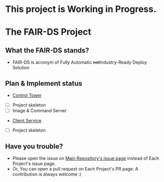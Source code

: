 # This project is Working in Progress.

# The FAIR-DS Project
## What the FAIR-DS stands?
 * FAIR-DS is acronym of Fully Automatic ~~not~~Industry-Ready Deploy Solution
 
## Plan & Implement status
 * [Control Tower](https://github.com/fair-ds/ControlTower)
 * [ ] Project skeleton
 * [ ] Image & Command Server
 
 * [Client Service](https://github.com/fair-ds/ClientService)
 * [ ] Project skeleton

## Have you trouble?
 * Please open the issue on [Main Repository's issue page](https://github.com/fair-ds/fair-ds.github.io/issues) instead of Each Project's issue page.
 * Or, You can open a pull request on Each Project's PR page. A contribution is always welcome :)
